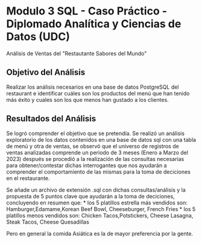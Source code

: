 # Modulo 3 SQL - Caso Práctico - Diplomado Analítica y Ciencias de Datos (UDC)

Análisis de Ventas del "Restautante Sabores del Mundo"

## Objetivo del Análisis

Realizar los análisis necesarios en una base de datos PostgreSQL del restaurant e identificar cuáles son los productos del menú
que han tenido más éxito y cuales son los que menos han gustado a los clientes.

## Resultados del Análisis

Se logró comprender el objetivo que se pretendía.
Se realizó un análisis exploratorio de los datos contenidos en una base de datos sql con una tabla de menú y otra de ventas,
se observó que el universo de registros de ventas analizadas comprende un periodo de 3 meses (Enero a Marzo del 2023)
después se procedió a la realización de las consultas necesarias para obtener/contestar dichas interrogantes que nos ayudarán
a comprender el comportamiento de las mismas para la toma de deciciones en el restaurante.

Se añade un archivo de extensión .sql con dichas consultas/análisis y la propuesta de 5 puntos clave que ayudarán a la toma de deciciones,
concluyendo en resumen que:
	* los 5 platillos estrella más vendidos son: Hamburger,Edamame,Korean Beef Bowl, Cheeseburger, French Fries
	* los 5 platillos menos vendidos son: Chicken Tacos,Potstickers, Cheese Lasagna, Steak Tacos, Cheese Quesadillas

Pero en general la comida Asiática es la de mayor preferencia por la gente.



